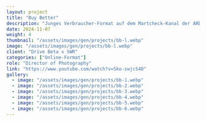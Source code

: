 ```yaml
---
layout: project
title: "Buy Better"
description: "Junges Verbraucher-Format auf dem Martcheck-Kanal der ARD"
date: 2024-11-07
weight: 4
thumbnail: "/assets/images/gen/projects/bb-l.webp"
image: "/assets/images/gen/projects/bb-l.webp"
client: "Drive Beta x SWR"
categories: ["Online-Format"]
role: "Director of Photography"
link: "https://www.youtube.com/watch?v=Sko-swjcS40"
gallery:
  - image: "/assets/images/gen/projects/bb-1.webp"
  - image: "/assets/images/gen/projects/bb-2.webp"
  - image: "/assets/images/gen/projects/bb-3.webp"
  - image: "/assets/images/gen/projects/bb-4.webp"
  - image: "/assets/images/gen/projects/bb-5.webp"
  - image: "/assets/images/gen/projects/bb-6.webp"
---
```


